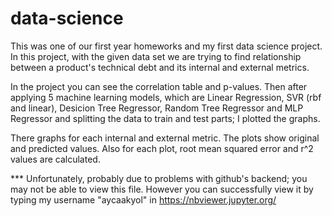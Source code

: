 # data-science

This was one of our first year homeworks and my first data science project. In this project, with the given data set we are trying to find relationship between 
a product's technical debt and its internal and external metrics.

In the project you can see the correlation table and p-values. Then after applying 5 machine learning models, which are Linear Regression, SVR (rbf and linear),
Desicion Tree Regressor, Random Tree Regressor and MLP Regressor and splitting the data to train and test parts; I plotted the graphs. 

There graphs for each internal and external metric. The plots show original and predicted values. Also for each plot, root mean squared error and r^2 values are
calculated.


*** Unfortunately, probably due to problems with github's backend; you may not be able to view this file. However you can successfully view it by typing my username
"aycaakyol" in https://nbviewer.jupyter.org/ 
